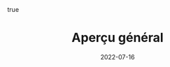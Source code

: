 ---
title: "Aperçu général"
date: 2022-07-16
description: "Détails administratifs, méthodes d'évaluation, configuration de l'espace de travail, etc."
summary: "Détails administratifs, méthodes d'évaluation, configuration de l'espace de travail, etc."

math: true 
highlight: true
hightlight_languages: ["python","bash"]

authors: ["Claire Labit-Bonis"]

# hero: featured.png

tags: ["Teaching"]

menu:
  sidebar:
    name: Aperçu général
    identifier: overview-dlcv
    parent: deep-learning-cv
    weight: 10
---